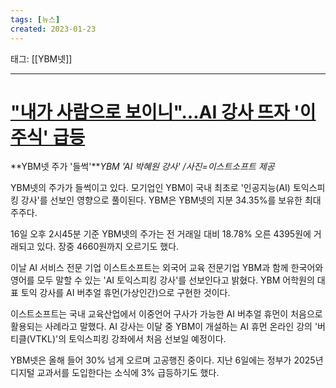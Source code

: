 ```yaml
---
tags: [뉴스]
created: 2023-01-23
---
```


태그: [[YBM넷]]

___

# ["내가 사람으로 보이니"…AI 강사 뜨자 '이 주식' 급등](https://n.news.naver.com/article/015/0004799870?sid=101)
**YBM넷 주가 '들썩'***YBM 'AI 박혜원 강사' /사진=이스트소프트 제공*  

YBM넷의 주가가 들썩이고 있다. 모기업인 YBM이 국내 최초로 '인공지능(AI) 토익스피킹 강사'를 선보인 영향으로 풀이된다. YBM은 YBM넷의 지분 34.35%를 보유한 최대주주다.

16일 오후 2시45분 기준 YBM넷의 주가는 전 거래일 대비 18.78% 오른 4395원에 거래되고 있다. 장중 4660원까지 오르기도 했다.

이날 AI 서비스 전문 기업 이스트소프트는 외국어 교육 전문기업 YBM과 함께 한국어와 영어를 모두 말할 수 있는 'AI 토익스피킹 강사'를 선보인다고 밝혔다. YBM 어학원의 대표 토익 강사를 AI 버추얼 휴먼(가상인간)으로 구현한 것이다.

이스트소프트는 국내 교육산업에서 이중언어 구사가 가능한 AI 버추얼 휴먼이 처음으로 활용되는 사례라고 말했다. AI 강사는 이달 중 YBM이 개설하는 AI 휴먼 온라인 강의 '버티클(VTKL)'의 토익스피킹 강좌에서 처음 선보일 예정이다.

YBM넷은 올해 들어 30% 넘게 오르며 고공행진 중이다. 지난 6일에는 정부가 2025년 디지털 교과서를 도입한다는 소식에 3% 급등하기도 했다.
